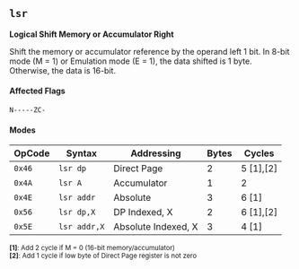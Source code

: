 
## `lsr`

**Logical Shift Memory or Accumulator Right**

Shift the memory or accumulator reference by the operand left 1 bit. In 8-bit mode (M = 1)
or Emulation mode (E = 1), the data shifted is 1 byte. Otherwise, the data is 16-bit.

#### Affected Flags

```
N-----ZC-
```

#### Modes

| OpCode | Syntax       | Addressing                  | Bytes | Cycles     |
|--------|--------------|-----------------------------|-------|------------|
| `0x46` | `lsr dp`     | Direct Page                 | 2     | 5 [1],[2]  |
| `0x4A` | `lsr A`      | Accumulator                 | 1     | 2          |
| `0x4E` | `lsr addr`   | Absolute                    | 3     | 6 [1]      |
| `0x56` | `lsr dp,X`   | DP Indexed, X               | 2     | 6 [1],[2]  |
| `0x5E` | `lsr addr,X` | Absolute Indexed, X         | 3     | 4 [1]      |

<sub>**[1]**: Add 2 cycle if M = 0 (16-bit memory/accumulator)</sub><br />
<sub>**[2]**: Add 1 cycle if low byte of Direct Page register is not zero</sub><br />
